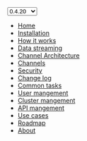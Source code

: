 <select id="version" onchange="window.location.href = `/${document.getElementById('version').value}/index`">
  <option value="0.4.20">0.4.20</option>
  <option value="0.3.160">0.3.160</option>
  <option value="0.2.8">0.2.8</option>
</select>

<script>
  function changeVersion(version) {
    // Cambia esta URL base según cómo publiques las versiones
    
    console.log(version)
  }
</script>

* [Home](index)
* [Installation](installation)
* [How it works](how)
* [Data streaming](datastreaming)
* [Channel Architecture](channelarch)
* [Channels](channels)
* [Security](security)
* [Change log](changelog)
* [Common tasks](commontasks)
* [User mangement](usermanagement)
* [Cluster mangement](clustermanagement)
* [API mangement](apimanagement)
* [Use cases](usecases)
* [Roadmap](roadmap)
* [About](about)

